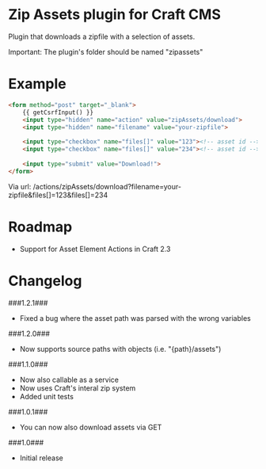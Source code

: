 Zip Assets plugin for Craft CMS
=================

Plugin that downloads a zipfile with a selection of assets.

Important:
The plugin's folder should be named "zipassets"

Example
=================
```html
<form method="post" target="_blank">
	{{ getCsrfInput() }}
    <input type="hidden" name="action" value="zipAssets/download">
    <input type="hidden" name="filename" value="your-zipfile">
    
    <input type="checkbox" name="files[]" value="123"><!-- asset id -->
    <input type="checkbox" name="files[]" value="234"><!-- asset id -->
    
    <input type="submit" value="Download!">
</form>
```

Via url:
/actions/zipAssets/download?filename=your-zipfile&files[]=123&files[]=234

Roadmap
=================
 - Support for Asset Element Actions in Craft 2.3

Changelog
=================
###1.2.1###
 - Fixed a bug where the asset path was parsed with the wrong variables

###1.2.0###
 - Now supports source paths with objects (i.e. "{path}/assets")

###1.1.0###
 - Now also callable as a service
 - Now uses Craft's interal zip system
 - Added unit tests

###1.0.1###
 - You can now also download assets via GET

###1.0###
 - Initial release